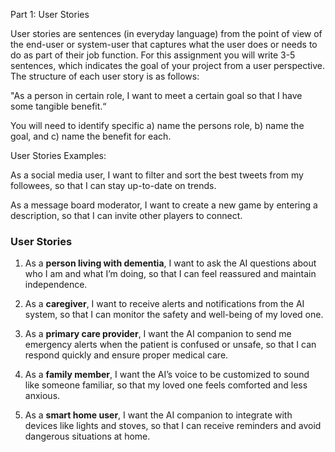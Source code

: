 Part 1: User Stories

User stories are sentences (in everyday language) from the point of view of the end-user or system-user that captures what the user does or needs to do as part of their job function. For this assignment you will write 3-5 sentences, which indicates the goal of your project from a user perspective. The structure of each user story is as follows: 

"As a person in certain role, I want to meet a certain goal so that I have some tangible benefit.“

You will need to identify specific a) name the persons role,  b)  name the goal, and c) name the benefit for each.

User Stories Examples:

As a social media user, I want to filter and sort the best tweets from my followees, so that I can stay up-to-date on trends.

As a message board moderator, I want to create a new game by entering a description, so that I can invite other players to connect.

### User Stories

1. As a **person living with dementia**, I want to ask the AI questions about who I am and what I’m doing, so that I can feel reassured and maintain independence.  

2. As a **caregiver**, I want to receive alerts and notifications from the AI system, so that I can monitor the safety and well-being of my loved one.  

3. As a **primary care provider**, I want the AI companion to send me emergency alerts when the patient is confused or unsafe, so that I can respond quickly and ensure proper medical care.  

4. As a **family member**, I want the AI’s voice to be customized to sound like someone familiar, so that my loved one feels comforted and less anxious.  

5. As a **smart home user**, I want the AI companion to integrate with devices like lights and stoves, so that I can receive reminders and avoid dangerous situations at home.  


